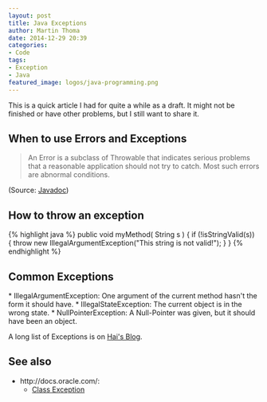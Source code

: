 ```yaml
---
layout: post
title: Java Exceptions
author: Martin Thoma
date: 2014-12-29 20:39
categories: 
- Code
tags: 
- Exception
- Java
featured_image: logos/java-programming.png
---
```


<div class="info">This is a quick article I had for quite a while as a draft. It might not be finished or have other problems, but I still want to share it.</div>

<h2>When to use Errors and Exceptions</h2>
<blockquote>An Error is a subclass of Throwable that indicates serious problems that a reasonable application should not try to catch. Most such errors are abnormal conditions.</blockquote> (Source: <a href="http://docs.oracle.com/javase/6/docs/api/java/lang/Error.html">Javadoc</a>)



<h2>How to throw an exception</h2>
{% highlight java %}
public void myMethod( String s ) {
  if (!isStringValid(s)) {
    throw new IllegalArgumentException("This string is not valid!");
  }
}
{% endhighlight %}

<h2>Common Exceptions</h2>
* IllegalArgumentException: One argument of the current method hasn't the form it should have.
* IllegalStateException: The current object is in the wrong state.
* NullPointerException: A Null-Pointer was given, but it should have been an object.

A long list of Exceptions is on <a href="http://wuhrr.wordpress.com/2007/11/22/java-exceptions-list/">Hai's Blog</a>.

<h2>See also</h2>
<ul>
  <li>http://docs.oracle.com/:
    <ul>
      <li><a href="http://docs.oracle.com/javase/1.4.2/docs/api/java/lang/Exception.html">Class Exception</a></li>
    </ul>
  </li>
</ul>
